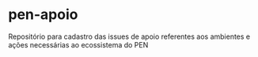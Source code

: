 # pen-apoio
Repositório para cadastro das issues de apoio referentes aos ambientes e ações necessárias ao ecossistema do PEN
